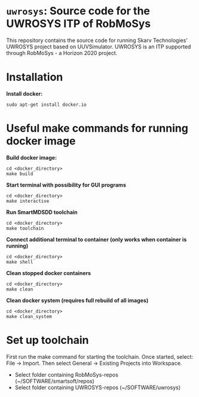 # `uwrosys`: Source code for the UWROSYS ITP of RobMoSys

This repository contains the source code for running Skarv Technologies' UWROSYS project based on UUVSimulator. UWROSYS is an ITP supported through RobMoSys - a Horizon 2020 project.

# Installation

**Install docker:**
```
sudo apt-get install docker.io
```

# Useful make commands for running docker image

**Build docker image:**
```
cd <docker_directory>
make build
```

**Start terminal with possibility for GUI programs**
```
cd <docker_directory>
make interactive
```

**Run SmartMDSDD toolchain**
```
cd <docker_directory>
make toolchain
```

**Connect additional terminal to container (only works when container is running)**
```
cd <docker_directory>
make shell
```

**Clean stopped docker containers**
```
cd <docker_directory>
make clean
```

**Clean docker system (requires full rebuild of all images)**
```
cd <docker_directory>
make clean_system
```

# Set up toolchain
First run the make command for starting the toolchain. Once started, select:
File -> Import. Then select General -> Existing Projects into Workspace.
- Select folder containing RobMoSys-repos (~/SOFTWARE/smartsoft/repos)
- Select folder containing UWROSYS-repos (~/SOFTWARE/uwrosys)
